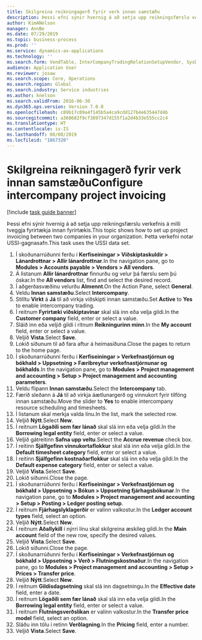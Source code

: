 ```yaml
---
title: Skilgreina reikningagerð fyrir verk innan samstæðu
description: Þessi efni sýnir hvernig á að setja upp reikningsfærslu verkefnis á milli tveggja fyrirtækja innan fyrirtækis.
author: KimANelson
manager: AnnBe
ms.date: 07/29/2019
ms.topic: business-process
ms.prod: ''
ms.service: dynamics-ax-applications
ms.technology: ''
ms.search.form: VendTable, InterCompanyTradingRelationSetupVendor, SysDataAreaSelectLookup, ProjParameters, ProjPosting, ProjTransferPrice
audience: Application User
ms.reviewer: josaw
ms.search.scope: Core, Operations
ms.search.region: Global
ms.search.industry: Service industries
ms.author: knelson
ms.search.validFrom: 2016-06-30
ms.dyn365.ops.version: Version 7.0.0
ms.openlocfilehash: c89b17c09a4f145b5a4ca9cdd127b4e635447d4b
ms.sourcegitcommit: a368682f9cf3897347d155f1a2d4b33e555cc2c4
ms.translationtype: HT
ms.contentlocale: is-IS
ms.lasthandoff: 08/08/2019
ms.locfileid: "1867320"
---
```

# <a name="configure-intercompany-project-invoicing"></a><span data-ttu-id="a0b85-103">Skilgreina reikningagerð fyrir verk innan samstæðu</span><span class="sxs-lookup"><span data-stu-id="a0b85-103">Configure intercompany project invoicing</span></span>

[!include [task guide banner](../../includes/task-guide-banner.md)]

<span data-ttu-id="a0b85-104">Þessi efni sýnir hvernig á að setja upp reikningsfærslu verkefnis á milli tveggja fyrirtækja innan fyrirtækis.</span><span class="sxs-lookup"><span data-stu-id="a0b85-104">This topic shows how to set up project invoicing between two companies in your organization.</span></span> <span data-ttu-id="a0b85-105">Þetta verkefni notar USSI-gagnasafn.</span><span class="sxs-lookup"><span data-stu-id="a0b85-105">This task uses the USSI data set.</span></span>

1. <span data-ttu-id="a0b85-106">Í skoðunarrúðunni ferðu í **Kerfiseiningar > Viðskiptaskuldir > Lánardrottnar > Allir lánardrottnar**.</span><span class="sxs-lookup"><span data-stu-id="a0b85-106">In the navigation pane, go to **Modules > Accounts payable > Vendors > All vendors**.</span></span>
2. <span data-ttu-id="a0b85-107">Á listanum **Allir lánardrottnar** finnurðu og velur þá færslu sem þú óskar.</span><span class="sxs-lookup"><span data-stu-id="a0b85-107">In the **All vendors** list, find and select the desired record.</span></span>
3. <span data-ttu-id="a0b85-108">Í aðgerðasvæðinu velurðu **Almennt**.</span><span class="sxs-lookup"><span data-stu-id="a0b85-108">On the Action Pane, select **General**.</span></span>
4. <span data-ttu-id="a0b85-109">Veldu **Innan samstæðu**.</span><span class="sxs-lookup"><span data-stu-id="a0b85-109">Select **Intercompany**.</span></span>
5. <span data-ttu-id="a0b85-110">Stilltu **Virkt** á **Já** til að virkja viðskipti innan samstæðu.</span><span class="sxs-lookup"><span data-stu-id="a0b85-110">Set **Active** to **Yes** to enable intercompany trading.</span></span>
6. <span data-ttu-id="a0b85-111">Í reitnum **Fyrirtæki viðskiptavinar** skal slá inn eða velja gildi.</span><span class="sxs-lookup"><span data-stu-id="a0b85-111">In the **Customer company** field, enter or select a value.</span></span>
7. <span data-ttu-id="a0b85-112">Sláið inn eða veljið gildi í ritnum **Reikningurinn minn**.</span><span class="sxs-lookup"><span data-stu-id="a0b85-112">In the **My account** field, enter or select a value.</span></span>
8. <span data-ttu-id="a0b85-113">Veljið **Vista**.</span><span class="sxs-lookup"><span data-stu-id="a0b85-113">Select **Save**.</span></span>
9. <span data-ttu-id="a0b85-114">Lokið síðunum til að fara aftur á heimasíðuna.</span><span class="sxs-lookup"><span data-stu-id="a0b85-114">Close the pages to return to the home page.</span></span>
10. <span data-ttu-id="a0b85-115">Í skoðunarrúðunni ferðu í **Kerfiseiningar > Verkefnastjórnun og bókhald > Uppsetning > Færibreytur verkefnastjórnunar og bókhalds**.</span><span class="sxs-lookup"><span data-stu-id="a0b85-115">In the navigation pane, go to **Modules > Project management and accounting > Setup > Project management and accounting parameters**.</span></span>
11. <span data-ttu-id="a0b85-116">Veldu flipann **Innan samstæðu**.</span><span class="sxs-lookup"><span data-stu-id="a0b85-116">Select the **Intercompany** tab.</span></span>
12. <span data-ttu-id="a0b85-117">Færið sleðann á **Já** til að virkja áætlunargerð og vinnukort fyrir tilföng innan samstæðu.</span><span class="sxs-lookup"><span data-stu-id="a0b85-117">Move the slider to **Yes** to enable intercompany resource scheduling and timesheets.</span></span>
13. <span data-ttu-id="a0b85-118">Í listanum skal merkja valda línu.</span><span class="sxs-lookup"><span data-stu-id="a0b85-118">In the list, mark the selected row.</span></span>
14. <span data-ttu-id="a0b85-119">Veljið **Nýtt**.</span><span class="sxs-lookup"><span data-stu-id="a0b85-119">Select **New**.</span></span>
15. <span data-ttu-id="a0b85-120">Í reitnum **Lögaðili sem fær lánað** skal slá inn eða velja gildi.</span><span class="sxs-lookup"><span data-stu-id="a0b85-120">In the **Borrowing legal entity** field, enter or select a value.</span></span>
16. <span data-ttu-id="a0b85-121">Veljið gátreitinn **Safna upp veltu**.</span><span class="sxs-lookup"><span data-stu-id="a0b85-121">Select the **Accrue revenue** check box.</span></span>
17. <span data-ttu-id="a0b85-122">Í reitinn **Sjálfgefinn vinnukortaflokkur** skal slá inn eða velja gildi.</span><span class="sxs-lookup"><span data-stu-id="a0b85-122">In the **Default timesheet category** field, enter or select a value.</span></span>
18. <span data-ttu-id="a0b85-123">Í reitinn **Sjálfgefinn kostnaðarflokkur** skal slá inn eða velja gildi.</span><span class="sxs-lookup"><span data-stu-id="a0b85-123">In the **Default expense category** field, enter or select a value.</span></span>
19. <span data-ttu-id="a0b85-124">Veljið **Vista**.</span><span class="sxs-lookup"><span data-stu-id="a0b85-124">Select **Save**.</span></span>
20. <span data-ttu-id="a0b85-125">Lokið síðunni.</span><span class="sxs-lookup"><span data-stu-id="a0b85-125">Close the page.</span></span>
21. <span data-ttu-id="a0b85-126">Í skoðunarrúðunni ferðu í **Kerfiseiningar > Verkefnastjórnun og bókhald > Uppsetning > Bókun > Uppsetning fjárhagsbókunar**.</span><span class="sxs-lookup"><span data-stu-id="a0b85-126">In the navigation pane, go to **Modules > Project management and accounting > Setup > Posting > Ledger posting setup**.</span></span>
22. <span data-ttu-id="a0b85-127">Í reitnum **Fjárhagslyklagerðir** er valinn valkostur.</span><span class="sxs-lookup"><span data-stu-id="a0b85-127">In the **Ledger account types** field, select an option.</span></span>
23. <span data-ttu-id="a0b85-128">Veljið **Nýtt**.</span><span class="sxs-lookup"><span data-stu-id="a0b85-128">Select **New**.</span></span>
24. <span data-ttu-id="a0b85-129">Í reitnum **Aðallykill** í nýrri línu skal skilgreina æskileg gildi.</span><span class="sxs-lookup"><span data-stu-id="a0b85-129">In the **Main account** field of the new row, specify the desired values.</span></span>
25. <span data-ttu-id="a0b85-130">Veljið **Vista**.</span><span class="sxs-lookup"><span data-stu-id="a0b85-130">Select **Save**.</span></span>
26. <span data-ttu-id="a0b85-131">Lokið síðunni.</span><span class="sxs-lookup"><span data-stu-id="a0b85-131">Close the page.</span></span>
27. <span data-ttu-id="a0b85-132">Í skoðunarrúðunni ferðu í **Kerfiseiningar > Verkefnastjórnun og bókhald > Uppsetning > Verð > Flutningskostnaður**.</span><span class="sxs-lookup"><span data-stu-id="a0b85-132">In the navigation pane, go to **Modules > Project management and accounting > Setup > Prices > Transfer price**.</span></span>
28. <span data-ttu-id="a0b85-133">Veljið **Nýtt**.</span><span class="sxs-lookup"><span data-stu-id="a0b85-133">Select **New**.</span></span>
29. <span data-ttu-id="a0b85-134">Í reitnum **Gildisdagsetning** skal slá inn dagsetningu.</span><span class="sxs-lookup"><span data-stu-id="a0b85-134">In the **Effective date** field, enter a date.</span></span>
30. <span data-ttu-id="a0b85-135">Í reitnum **Lögaðili sem fær lánað** skal slá inn eða velja gildi.</span><span class="sxs-lookup"><span data-stu-id="a0b85-135">In the **Borrowing legal entity** field, enter or select a value.</span></span>
31. <span data-ttu-id="a0b85-136">Í reitnum **Flutningsverðslíkan** er valinn valkostur.</span><span class="sxs-lookup"><span data-stu-id="a0b85-136">In the **Transfer price model** field, select an option.</span></span>
32. <span data-ttu-id="a0b85-137">Sláðu inn tölu í retinn **Verðlagning**.</span><span class="sxs-lookup"><span data-stu-id="a0b85-137">In the **Pricing** field, enter a number.</span></span>
33. <span data-ttu-id="a0b85-138">Veljið **Vista**.</span><span class="sxs-lookup"><span data-stu-id="a0b85-138">Select **Save**.</span></span>

